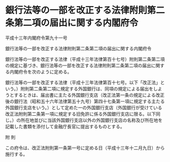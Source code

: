 # 銀行法等の一部を改正する法律附則第二条第二項の届出に関する内閣府令

平成十三年内閣府令第九十一号

銀行法等の一部を改正する法律附則第二条第二項の届出に関する内閣府令

銀行法等の一部を改正する法律（平成十三年法律第百十七号）附則第二条第二項の規定に基づき、銀行法等の一部を改正する法律附則第二条第二項の届出に関する内閣府令を次のように定める。

銀行法等の一部を改正する法律（平成十三年法律第百十七号。以下「改正法」という。）附則第二条第二項に規定する外国銀行は、同項の規定による届出をしようとするときは、届出書に主たる外国銀行支店（改正法第一条の規定による改正後の銀行法（昭和五十六年法律第五十九号）第四十七条第一項に規定する主たる外国銀行支店をいう。）として定めた一の外国銀行支店（外国銀行が受けている改正法附則第二条第一項に規定する旧免許に係る外国銀行支店に限る。以下同じ。）の所在地並びに当該外国銀行支店以外の外国銀行支店の名称及び所在地を記載した書類を添付して金融庁長官に提出するものとする。

附 則

この府令は、改正法附則第一条第一号に定める日（平成十三年十二月九日）から施行する。
